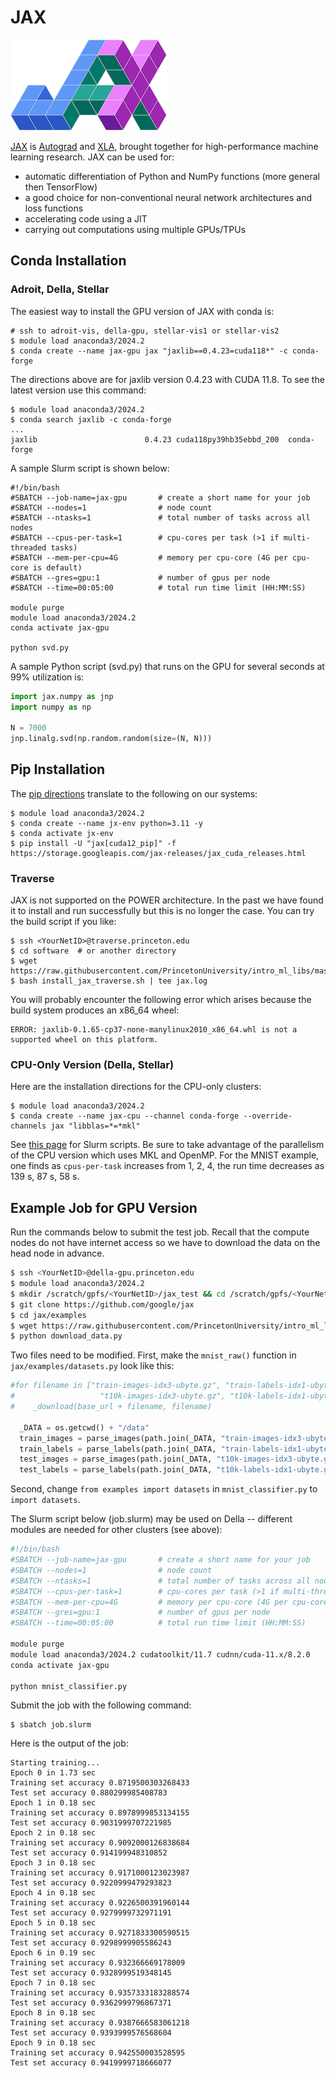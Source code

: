 # JAX

<img src="https://raw.githubusercontent.com/google/jax/master/images/jax_logo_250px.png" alt="logo"></img>

[JAX](https://github.com/google/jax) is [Autograd](https://github.com/hips/autograd) and [XLA](https://www.tensorflow.org/xla), brought
together for high-performance machine learning research. JAX can be used for:

- automatic differentiation of Python and NumPy functions (more general then TensorFlow)
- a good choice for non-conventional neural network architectures and loss functions
- accelerating code using a JIT
- carrying out computations using multiple GPUs/TPUs

## Conda Installation

### Adroit, Della, Stellar

The easiest way to install the GPU version of JAX with conda is:

```
# ssh to adroit-vis, della-gpu, stellar-vis1 or stellar-vis2
$ module load anaconda3/2024.2
$ conda create --name jax-gpu jax "jaxlib==0.4.23=cuda118*" -c conda-forge
```

The directions above are for jaxlib version 0.4.23 with CUDA 11.8. To see the latest version use this command:

```
$ module load anaconda3/2024.2
$ conda search jaxlib -c conda-forge
...
jaxlib                        0.4.23 cuda118py39hb35ebbd_200  conda-forge
```

A sample Slurm script is shown below:

```
#!/bin/bash
#SBATCH --job-name=jax-gpu       # create a short name for your job
#SBATCH --nodes=1                # node count
#SBATCH --ntasks=1               # total number of tasks across all nodes
#SBATCH --cpus-per-task=1        # cpu-cores per task (>1 if multi-threaded tasks)
#SBATCH --mem-per-cpu=4G         # memory per cpu-core (4G per cpu-core is default)
#SBATCH --gres=gpu:1             # number of gpus per node
#SBATCH --time=00:05:00          # total run time limit (HH:MM:SS)

module purge
module load anaconda3/2024.2
conda activate jax-gpu

python svd.py
```

A sample Python script (svd.py) that runs on the GPU for several seconds at 99% utilization is:

```python
import jax.numpy as jnp
import numpy as np

N = 7000
jnp.linalg.svd(np.random.random(size=(N, N)))
```

## Pip Installation

The [pip directions](https://github.com/google/jax#installation) translate to the following on our systems:

```
$ module load anaconda3/2024.2
$ conda create --name jx-env python=3.11 -y
$ conda activate jx-env
$ pip install -U "jax[cuda12_pip]" -f https://storage.googleapis.com/jax-releases/jax_cuda_releases.html
```

### Traverse

JAX is not supported on the POWER architecture. In the past we have found it to install and run successfully but this is no longer the case. You can try the build script if you like:

```
$ ssh <YourNetID>@traverse.princeton.edu
$ cd software  # or another directory
$ wget https://raw.githubusercontent.com/PrincetonUniversity/intro_ml_libs/master/jax/install_jax_traverse.sh
$ bash install_jax_traverse.sh | tee jax.log
```

You will probably encounter the following error which arises because the build system produces an x86_64 wheel:

```
ERROR: jaxlib-0.1.65-cp37-none-manylinux2010_x86_64.whl is not a supported wheel on this platform.
```

### CPU-Only Version (Della, Stellar)

Here are the installation directions for the CPU-only clusters:

```
$ module load anaconda3/2024.2
$ conda create --name jax-cpu --channel conda-forge --override-channels jax "libblas=*=*mkl"
```

See [this page](https://researchcomputing.princeton.edu/python) for Slurm scripts. Be sure to take advantage of the parallelism of the CPU version which uses MKL and OpenMP. For the MNIST example, one finds as `cpus-per-task` increases from 1, 2, 4, the run time decreases as 139 s, 87 s, 58 s.

## Example Job for GPU Version

Run the commands below to submit the test job. Recall that the compute nodes do not have internet access so we have to download the data on the head node in advance.

```bash
$ ssh <YourNetID>@della-gpu.princeton.edu
$ module load anaconda3/2024.2
$ mkdir /scratch/gpfs/<YourNetID>/jax_test && cd /scratch/gpfs/<YourNetID>/jax_test
$ git clone https://github.com/google/jax
$ cd jax/examples
$ wget https://raw.githubusercontent.com/PrincetonUniversity/intro_ml_libs/master/jax/download_data.py
$ python download_data.py
```

Two files need to be modified. First, make the `mnist_raw()` function in `jax/examples/datasets.py` look like this:

```python
#for filename in ["train-images-idx3-ubyte.gz", "train-labels-idx1-ubyte.gz",
#                   "t10k-images-idx3-ubyte.gz", "t10k-labels-idx1-ubyte.gz"]:
#    _download(base_url + filename, filename)
 
  _DATA = os.getcwd() + "/data"
  train_images = parse_images(path.join(_DATA, "train-images-idx3-ubyte.gz"))
  train_labels = parse_labels(path.join(_DATA, "train-labels-idx1-ubyte.gz"))
  test_images = parse_images(path.join(_DATA, "t10k-images-idx3-ubyte.gz"))
  test_labels = parse_labels(path.join(_DATA, "t10k-labels-idx1-ubyte.gz"))
```

Second, change `from examples import datasets` in `mnist_classifier.py` to `import datasets`.

The Slurm script below (job.slurm) may be used on Della -- different modules are needed for other clusters (see above):

```bash
#!/bin/bash
#SBATCH --job-name=jax-gpu       # create a short name for your job
#SBATCH --nodes=1                # node count
#SBATCH --ntasks=1               # total number of tasks across all nodes
#SBATCH --cpus-per-task=1        # cpu-cores per task (>1 if multi-threaded tasks)
#SBATCH --mem-per-cpu=4G         # memory per cpu-core (4G per cpu-core is default)
#SBATCH --gres=gpu:1             # number of gpus per node
#SBATCH --time=00:05:00          # total run time limit (HH:MM:SS)

module purge
module load anaconda3/2024.2 cudatoolkit/11.7 cudnn/cuda-11.x/8.2.0
conda activate jax-gpu

python mnist_classifier.py
```

Submit the job with the following command:

```
$ sbatch job.slurm
```

Here is the output of the job:

```
Starting training...
Epoch 0 in 1.73 sec
Training set accuracy 0.8719500303268433
Test set accuracy 0.880299985408783
Epoch 1 in 0.18 sec
Training set accuracy 0.8978999853134155
Test set accuracy 0.9031999707221985
Epoch 2 in 0.18 sec
Training set accuracy 0.9092000126838684
Test set accuracy 0.914199948310852
Epoch 3 in 0.18 sec
Training set accuracy 0.9171000123023987
Test set accuracy 0.9220999479293823
Epoch 4 in 0.18 sec
Training set accuracy 0.9226500391960144
Test set accuracy 0.9279999732971191
Epoch 5 in 0.18 sec
Training set accuracy 0.9271833300590515
Test set accuracy 0.9298999905586243
Epoch 6 in 0.19 sec
Training set accuracy 0.932366669178009
Test set accuracy 0.9328999519348145
Epoch 7 in 0.18 sec
Training set accuracy 0.9357333183288574
Test set accuracy 0.9362999796867371
Epoch 8 in 0.18 sec
Training set accuracy 0.9387666583061218
Test set accuracy 0.9393999576568604
Epoch 9 in 0.18 sec
Training set accuracy 0.942550003528595
Test set accuracy 0.9419999718666077
```
